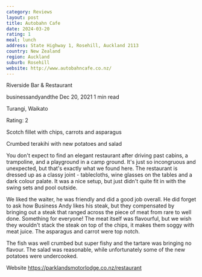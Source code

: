 ```yaml
---
category: Reviews
layout: post
title: Autobahn Cafe
date: 2024-03-20
rating: 1
meal: lunch
address: State Highway 1, Rosehill, Auckland 2113
country: New Zealand
region: Auckland
suburb: Rosehill
website: http://www.autobahncafe.co.nz/
---
```


Riverside Bar & Restaurant

businessandyandthe
Dec 20, 2021
1 min read

Turangi, Waikato

Rating: 2

Scotch fillet with chips, carrots and asparagus

Crumbed terakihi with new potatoes and salad

You don't expect to find an elegant restaurant after driving past cabins, a trampoline, and a playground in a camp ground. It's just so incongruous and unexpected, but that's exactly what we found here. The restaurant is dressed up as a classy joint -  tablecloths, wine glasses on the tables and a dark colour palate. It was a nice setup, but just didn't quite fit in with the swing sets and pool outside. 

We liked the waiter, he was friendly and did a good job overall. He did forget to ask how Business Andy likes his steak, but they compensated by bringing out a steak that ranged across the piece of meat from rare to well done. Something for everyone! The meat itself was flavourful, but we wish they wouldn't stack the steak on top of the chips, it makes them soggy with meat juice. The asparagus and carrot were top notch. 

The fish was well crumbed but super fishy and the tartare was bringing no flavour. The salad was reasonable, while unfortunately some of the new potatoes were undercooked. 

Website https://parklandsmotorlodge.co.nz/restaurant